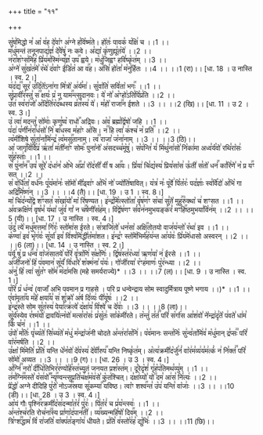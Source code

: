 +++
title = "११"

+++


  
सु꣡ष꣢मिद्धो न꣣ आ꣡ व꣢ह दे꣣वा꣡ꣳ अ꣢ग्ने ह꣣वि꣡ष्म꣢ते। हो꣡तः꣢ पावक꣣ य꣡क्षि꣢ च ।।1 ।।  
म꣡धु꣢मन्तं तनूनपाद्य꣣ज्ञं꣢ दे꣣वे꣡षु꣢ नः कवे। अ꣣द्या꣡ कृ꣢णुह्यू꣣त꣡ये꣢ ।।2 ।।  
न꣢रा꣣श꣡ꣳस꣢मि꣣ह꣢ प्रि꣣य꣢म꣣स्मि꣢न्य꣣ज्ञ꣡ उप꣢꣯ ह्वये। म꣡धु꣢जिह्वꣳ हवि꣣ष्कृ꣡त꣢म् ।।3 ।।  
अ꣡ग्ने꣢ सु꣣ख꣡त꣢मे꣣ र꣡थे꣢ द꣣वा꣡ꣳ ई꣢डि꣣त꣡ आ व꣢꣯ह। अ꣢सि꣣ हो꣢ता꣣ म꣡नु꣢र्हितः ।।4 ।। ।।1 (रा)।। [धा. 18 । उ नास्ति । स्व. 2।]  
य꣢द꣣द्य꣢꣫ सूर꣣ उ꣢दि꣣ते꣡ऽना꣢गा मि꣣त्रो꣡ अ꣢र्य꣣मा꣢। सु꣣वा꣡ति꣢ सवि꣣ता꣡ भगः꣢꣯ ।।1 ।।  
सु꣣प्रावी꣡र꣢स्तु꣣ स꣢꣫ क्षयः꣣ प्र꣡ नु याम꣢꣯न्त्सुदानवः। ये꣢ नो꣣ अ꣡ꣳहो꣢ऽति꣣पि꣡प्र꣢ति ।।2 ।।  
उ꣣त꣢ स्व꣣रा꣢जो꣣ अ꣡दि꣢ति꣣र꣡द꣢ब्धस्य व्र꣣त꣢स्य꣣ ये꣢। म꣣हो꣡ राजा꣢꣯न ईशते ।।3 ।। ।।2 (खि)।। [धा. 11 । उ 2 । स्व. 3।]  
उ꣡ त्वा꣢ मदन्तु꣣ सो꣡माः꣢ कृणु꣣ष्व꣡ राधो꣢꣯ अद्रिवः। अ꣡व꣢ ब्रह्म꣣द्वि꣡षो꣢ जहि ।।1 ।।  
प꣣दा꣢ प꣣णी꣡न꣢रा꣣ध꣢सो꣣ नि꣡ बा꣢धस्व म꣣हा꣡ꣳ अ꣢सि। न꣢꣫ हि त्वा꣣ क꣢श्च꣣ न꣡ प्रति꣢꣯ ।।2 ।।  
त्व꣡मी꣢शिषे सु꣣ता꣢ना꣣मि꣢न्द्र꣣ त्व꣡मसु꣢꣯तानाम्। त्व꣢꣫ राजा꣣ ज꣡ना꣢नाम् ।।3 ।। ।।3 (ठि)।।  
आ꣡ जागृ꣢꣯वि꣣र्वि꣡प्र꣢ ऋ꣣तां꣢ म꣢ती꣣ना꣡ꣳ सोमः꣢꣯ पुना꣣नो꣡ अ꣢सदच्च꣣मू꣡षु꣢। स꣡प꣢न्ति꣣ यं꣡ मि꣢थु꣣ना꣢सो꣣ नि꣡का꣢मा अध्व꣣र्य꣡वो꣢ रथि꣣रा꣡सः꣢ सु꣣ह꣡स्ताः꣢ ।।1 ।।  
स꣡ पु꣢ना꣣न꣢꣫ उप꣣ सू꣢रे꣣ द꣡धा꣢न꣣ ओ꣡भे अ꣢꣯प्रा꣣ रो꣡द꣢सी꣣ वी꣡ ष आ꣢꣯वः। प्रि꣣या꣢ चि꣣द्य꣡स्य꣢ प्रिय꣣सा꣡स꣢ ऊ꣣ती꣢ स꣣तो꣡ धनं꣢꣯ का꣣रि꣢णे꣣ न꣡ प्र य꣢꣯ꣳ सत् ।।2 ।।  
स꣡ व꣢र्धि꣣ता꣡ वर्ध꣢꣯नः पू꣣य꣡मा꣢नः꣣ सो꣡मो꣢ मी꣣ढ्वा꣢ꣳ अ꣣भि꣢ नो꣣ ज्यो꣡ति꣢षावित्। य꣡त्र꣢ नः꣣ पू꣡र्वे꣢ पि꣣त꣡रः꣢ पद꣣ज्ञाः꣢ स्व꣣र्वि꣡दो꣢ अ꣣भि꣡ गा अद्रि꣢꣯मि꣣ष्ण꣢न् ।।3 ।। ।।4 (तै)।। [धा. 19 । उ 1 । स्व. 8।]  
मा꣡ चि꣢द꣣न्य꣡द्वि श꣢꣯ꣳसत꣣ स꣡खा꣢यो꣣ मा꣡ रि꣢षण्यत। इ꣢न्द्र꣣मि꣡त्स्तो꣢ता꣣ वृ꣡ष꣢ण꣣ꣳ स꣡चा꣢ सु꣣ते꣡ मुहु꣢꣯रु꣣क्था꣡ च꣢ शꣳसत ।।1 ।।  
अ꣣वक्रक्षि꣡णं꣢ वृष꣣भं꣡ य꣢था꣣ जु꣢वं꣣ गां꣡ न च꣢꣯र्षणी꣣स꣡ह꣢म्। वि꣣द्वे꣡ष꣢णꣳ सं꣣व꣡न꣢नमुभयङ्क꣣रं꣡ मꣳहि꣢꣯ष्ठमुभया꣣वि꣡न꣢म् ।।2 ।। ।।5 (यी)।।
[धा. 17 । उ नास्ति । स्व. 4।]  
उ꣢दु꣣ त्ये꣡ मधु꣢꣯मत्तमा꣣ गि꣢रः꣣ स्तो꣡मा꣢स ईरते। स꣣त्राजि꣡तो꣢ धन꣣सा꣡ अक्षि꣢꣯तोतयो वाज꣣य꣢न्तो꣣ र꣡था꣢ इव ।।1 ।।  
क꣡ण्वा꣢ इव꣣ भृ꣡ग꣢वः꣣ सू꣡र्या꣢ इव꣣ वि꣢श्व꣣मि꣢द्धी꣣त꣡मा꣢शत। इ꣢न्द्र꣣ꣳ स्तो꣡मे꣢भिर्म꣣ह꣡य꣢न्त आ꣣य꣡वः꣢ प्रि꣣य꣡मे꣢धासो अस्वरन् ।।2 ।। ।।6 (ला)।।
[धा. 14 । उ नास्ति । स्व. 2।]  
प꣢र्यू꣣ षु꣡ प्र ध꣢꣯न्व꣣ वा꣡ज꣢सातये꣣ प꣡रि꣢ वृ꣣त्रा꣡णि꣢ स꣣क्ष꣡णिः꣢। द्वि꣣ष꣢स्त꣣र꣡ध्या꣢ ऋण꣣या꣡ न꣢ ईरसे ।।1 ।।  
अ꣡जी꣢जनो꣣ हि꣡ प꣢वमान꣣ सू꣡र्यं꣢ वि꣣धा꣢रे꣣ श꣡क्म꣢ना꣣ प꣡यः꣢। गो꣡जी꣢रया꣣ र꣡ꣳह꣢माणः꣣ पु꣡र꣢न्ध्या ।।2 ।।  
अ꣢नु꣣ हि꣡ त्वा꣢ सु꣣त꣡ꣳ सो꣢म꣣ म꣡दा꣢मसि (महे समर्यराज्ये)* ।।3 ।। ।।7 (ल)।।
[धा. 9 । उ नास्ति । स्व. 1।]  
प꣢रि꣣ प्र꣡ ध꣢न्व꣡ (वाजाँ अभि पवमान प्र गाहसे । परि प्र धन्वेन्द्राय सोम स्वादुर्मित्राय पूष्णे भगाय ।।)* ।।1 ।।  
ए꣣वा꣡मृता꣢꣯य म꣣हे꣡ क्षया꣢꣯य꣣ स꣢ शु꣣क्रो꣡ अ꣢र्ष दि꣣व्यः꣢ पी꣣यू꣡षः꣢ ।।2 ।।  
इ꣡न्द्र꣢स्ते सोम सु꣣त꣡स्य꣢ पेया꣣त्क्र꣢त्वे꣣ द꣡क्षा꣢य꣣ वि꣡श्वे꣢ च दे꣣वाः꣢ ।।3 ।। ।।8 (ला)।।  
सू꣡र्य꣢स्येव र꣣श्म꣡यो꣢ द्रावयि꣣त्न꣡वो꣢ मत्स꣣रा꣡सः꣢ प्र꣣सु꣡तः꣢ सा꣣क꣡मी꣢रते। त꣡न्तुं꣢ त꣣तं꣢꣫ परि꣣ स꣡र्गा꣢स आ꣣श꣢वो꣣ ने꣡न्द्रा꣢दृ꣣ते꣡ प꣢वते꣣ धा꣢म꣣ किं꣢ च꣣न꣢ ।।1 ।।  
उ꣡पो꣢ म꣣तिः꣢ पृ꣣च्य꣡ते꣢ सि꣣च्य꣢ते꣣ म꣡धु꣢ म꣣न्द्रा꣡ज꣢नी चोदते अ꣣न्त꣢रा꣣स꣡नि꣢। प꣡व꣢मानः सन्त꣣निः꣡ सु꣢न्व꣣ता꣡मि꣢व꣣ म꣡धु꣢मान् द्र꣣प्सः꣢꣫ परि꣣ वा꣡र꣢मर्षति ।।2 ।।  
उ꣣क्षा꣡ मि꣢मेति꣣ प्र꣡ति꣢ यन्ति धे꣣न꣡वो꣢ दे꣣व꣡स्य꣢ दे꣣वी꣡रुप꣢꣯ यन्ति निष्कृ꣣त꣢म्। अ꣡त्य꣢क्रमी꣣द꣡र्जु꣢नं꣣ वा꣡र꣢म꣣व्य꣢य꣣म꣢त्कं꣣ न꣢ नि꣣क्तं꣢꣫ परि꣣ सो꣡मो꣢ अव्यत ।।3 ।। ।।9 (ग)।। [धा. 26 । उ 3 । स्व. 4।]  
अ꣣ग्निं꣢꣫ नरो꣣ दी꣡धि꣢तिभिर꣣र꣢ण्यो꣣र्ह꣡स्त꣢च्युतं जनयत प्रश꣣स्त꣢म्। दू꣣रेदृ꣡शं꣢ गृ꣣ह꣡प꣢तिमथ꣣व्यु꣢म् ।।1 ।।  
त꣢म꣣ग्नि꣢꣫मस्ते꣣ व꣡स꣢वो꣣꣬ न्यृ꣢꣯ण्वन्त्सुप्रति꣣च꣢क्ष꣣म꣡व꣢से꣣ कु꣡त꣢श्चित्।
द꣣क्षा꣢य्यो꣣ यो꣢꣫ दम꣣ आ꣢स꣣ नि꣡त्यः꣢ ।।2 ।।  
प्रे꣡द्धो꣢ अग्ने दीदिहि पु꣣रो꣡ नोऽज꣢꣯स्रया सू꣣कम्या꣢꣯ यविष्ठ। त्वा꣡ꣳ शश्व꣢꣯न्त꣣ उ꣡प꣢ यन्ति꣣ वा꣡जाः꣢ ।।3 ।। ।।10 (डी)।। [धा. 28 । उ 3 । स्व. 4।]  
आ꣡यं गौः पृश्नि꣢꣯रक्रमी꣣द꣡स꣢दन्मा꣣त꣡रं꣢ पु꣣रः꣢। पि꣣त꣡रं꣢ च प्र꣣य꣡न्त्स्वः꣢ ।।1 ।।  
अ꣣न्त꣡श्च꣢रति रोच꣣ना꣢꣫स्य प्रा꣣णा꣡द꣢पान꣣ती꣢। व्य꣢꣯ख्यन्महि꣣षो꣡ दिव꣢꣯म् ।।2 ।।  
त्रि꣣ꣳश꣢꣫द्धाम꣣ वि꣡ रा꣢जति꣣ वा꣡क्प꣢त꣣ङ्गा꣡य꣢ धीयते। प्र꣢ति꣣ व꣢स्तो꣣र꣢ह꣣ द्यु꣡भिः꣢ ।।3 ।। ।।11 (छि)।।  
